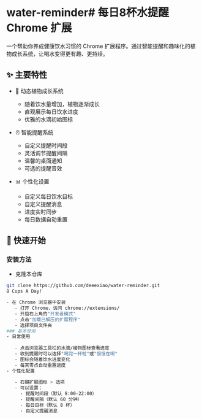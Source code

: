 # water-reminder# 每日8杯水提醒 Chrome 扩展

一个帮助你养成健康饮水习惯的 Chrome 扩展程序。通过智能提醒和趣味化的植物成长系统，让喝水变得更有趣、更持续。

## ✨ 主要特性

- 🌱 动态植物成长系统
  - 随着饮水量增加，植物逐渐成长
  - 直观展示每日饮水进度
  - 优雅的水滴初始图标

- ⏰ 智能提醒系统
  - 自定义提醒时间段
  - 灵活调节提醒间隔
  - 温馨的桌面通知
  - 可选的提醒音效

- 📊 个性化设置
  - 自定义每日饮水目标
  - 自定义提醒消息
  - 进度实时同步
  - 每日数据自动重置

## 🚀 快速开始
### 安装方法

- 克隆本仓库
```bash
git clone https://github.com/deeexiao/water-reminder.git
8 Cups A Day!

- 在 Chrome 浏览器中安装
   - 打开 Chrome，访问 chrome://extensions/
   - 开启右上角的"开发者模式"
   - 点击"加载已解压的扩展程序"
   - 选择项目文件夹
### 基本使用
- 日常使用
   
   - 点击浏览器工具栏的水滴/植物图标查看进度
   - 收到提醒时可以选择"喝完一杯啦"或"慢慢在喝"
   - 图标会随着饮水进度变化
   - 每天零点自动重置进度
- 个性化配置
   
   - 右键扩展图标 > 选项
   - 可以设置：
     - 提醒时间段（默认 8:00-22:00）
     - 提醒间隔（默认 60 分钟）
     - 每日目标（默认 8 杯）
     - 自定义提醒消息
